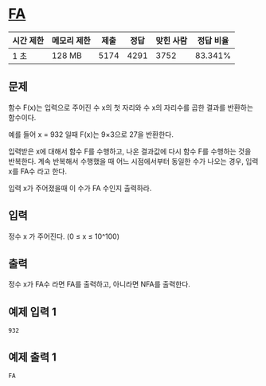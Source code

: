 # [FA](https://www.acmicpc.net/problem/14935)

| 시간 제한 | 메모리 제한 | 제출 | 정답 | 맞힌 사람 | 정답 비율 |
| --- | --- | --- | --- | --- | --- |
| 1 초 | 128 MB | 5174 | 4291 | 3752 | 83.341% |

## 문제

함수 F(x)는 입력으로 주어진 수 x의 첫 자리와 수 x의 자리수를 곱한 결과를 반환하는 함수이다.

예를 들어 x = 932 일때 F(x)는 9×3으로 27을 반환한다.

입력받은 x에 대해서 함수 F를 수행하고, 나온 결과값에 다시 함수 F를 수행하는 것을 반복한다. 계속 반복해서 수행했을 때 어느 시점에서부터 동일한 수가 나오는 경우, 입력 x를 FA수 라고 한다.

입력 x가 주어졌을때 이 수가 FA 수인지 출력하라.

## 입력

정수 x 가 주어진다. (0 ≤ x ≤ 10^100)

## 출력

정수 x가 FA수 라면 FA를 출력하고, 아니라면 NFA를 출력한다.

## 예제 입력 1

```
932

```

## 예제 출력 1

```
FA
```
